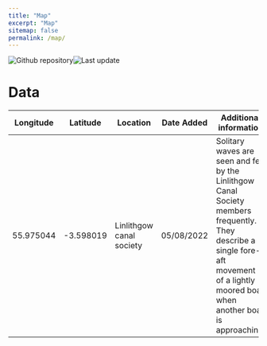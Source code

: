 ```yaml
---
title: "Map"
excerpt: "Map"
sitemap: false
permalink: /map/
---
```


<div class="flourish-embed flourish-map" data-src="visualisation/10834254"><script src="https://public.flourish.studio/resources/embed.js"></script></div>

<img alt="Github repository" src="https://img.shields.io/website?up_message=online&url=https%3A%2F%2Fscottish-solitary-waves.github.io%2F"></a><img alt="Last update" src="https://img.shields.io/github/last-commit/scottish-solitary-waves/scottish-solitary-waves.github.io?label=Last%20update">

# Data

| Longitude | Latitude | Location | Date Added | Additional information |
| --------- | -------- | -------- | ---------- | ---------------------- |
55.975044 |	-3.598019 | Linlithgow canal society |	05/08/2022 | Solitary waves are seen and felt by the Linlithgow Canal Society members frequently. They describe a single fore-aft movement of a lightly moored boat when another boat is approaching.|
